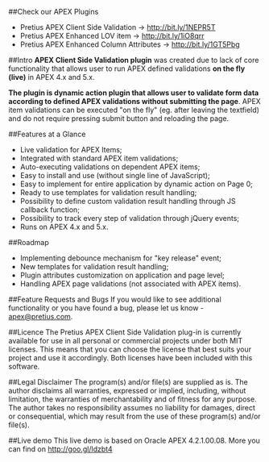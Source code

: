 ##Check our APEX Plugins
* Pretius APEX Client Side Validation -> http://bit.ly/1NEPR5T
* Pretius APEX Enhanced LOV item -> http://bit.ly/1iO8qrr
* Pretius APEX Enhanced Column Attributes -> http://bit.ly/1GT5Pbg

##Intro
**APEX Client Side Validation plugin** was created due to lack of core functionality that allows user to run APEX defined validations **on the fly (live)** in APEX 4.x and 5.x.

**The plugin is dynamic action plugin that allows user to validate form data according to defined APEX validations without submitting the page**. APEX item validations can be executed "on the fly" (eg. after leaving the textfield) and do not require pressing submit button and reloading the page.


##Features at a Glance
* Live validation for APEX Items;
* Integrated with standard APEX item validations;
* Auto-executing validations on dependent APEX items;
* Easy to install and use (without single line of JavaScript);
* Easy to implement for entire application by dynamic action on Page 0;
* Ready to use templates for validation result handling;
* Possibility to define custom validation result handling through JS callback function;
* Possibility to track every step of validation through jQuery events;
* Runs on APEX 4.x and 5.x.

##Roadmap
* Implementing debounce mechanism for "key release" event;
* New templates for validation result handling;
* Plugin attributes customization on application and page level;
* Handling APEX page validations (not associated with APEX items).

##Feature Requests and Bugs
If you would like to see additional functionality or you have found a bug, please let us know - apex@pretius.com.

##Licence
The Pretius APEX Client Side Validation plug-in is currently available for use in all personal or commercial projects under both MIT licenses. This means that you can choose the license that best suits your project and use it accordingly. Both licenses have been included with this software.

##Legal Disclaimer
The program(s) and/or file(s) are supplied as is. The author disclaims all warranties, expressed or implied, including, without limitation, the warranties of merchantability and of fitness for any purpose. The author takes no responsibility assumes no liability for damages, direct or consequential, which may result from the use of these program(s) and/or file(s).

##Live demo
This live demo is based on Oracle APEX 4.2.1.00.08. More you can find on http://goo.gl/ldzbt4